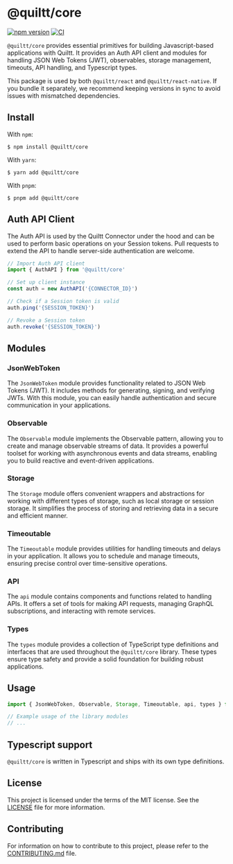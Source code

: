 # @quiltt/core

[![npm version](https://badge.fury.io/js/@quiltt%2Fcore.svg)](https://badge.fury.io/js/@quiltt%2Fcore)
[![CI](https://github.com/quiltt/quiltt-js/actions/workflows/ci.yml/badge.svg?branch=main)](https://github.com/quiltt/quiltt-js/actions/workflows/ci.yml)

`@quiltt/core` provides essential primitives for building Javascript-based applications with Quiltt. It provides an Auth API client and modules for handling JSON Web Tokens (JWT), observables, storage management, timeouts, API handling, and Typescript types.

This package is used by both `@quiltt/react` and `@quiltt/react-native`. If you bundle it separately, we recommend keeping versions in sync to avoid issues with mismatched dependencies.

## Install

With `npm`:

```shell
$ npm install @quiltt/core
```

With `yarn`:

```shell
$ yarn add @quiltt/core
```

With `pnpm`:

```shell
$ pnpm add @quiltt/core
```

## Auth API Client

The Auth API is used by the Quiltt Connector under the hood and can be used to perform basic operations on your Session tokens. Pull requests to extend the API to handle server-side authentication are welcome.

```ts
// Import Auth API client
import { AuthAPI } from '@quiltt/core'

// Set up client instance
const auth = new AuthAPI('{CONNECTOR_ID}')

// Check if a Session token is valid
auth.ping('{SESSION_TOKEN}')

// Revoke a Session token
auth.revoke('{SESSION_TOKEN}')
```

## Modules

### JsonWebToken

The `JsonWebToken` module provides functionality related to JSON Web Tokens (JWT). It includes methods for generating, signing, and verifying JWTs. With this module, you can easily handle authentication and secure communication in your applications.

### Observable

The `Observable` module implements the Observable pattern, allowing you to create and manage observable streams of data. It provides a powerful toolset for working with asynchronous events and data streams, enabling you to build reactive and event-driven applications.

### Storage

The `Storage` module offers convenient wrappers and abstractions for working with different types of storage, such as local storage or session storage. It simplifies the process of storing and retrieving data in a secure and efficient manner.

### Timeoutable

The `Timeoutable` module provides utilities for handling timeouts and delays in your application. It allows you to schedule and manage timeouts, ensuring precise control over time-sensitive operations.

### API

The `api` module contains components and functions related to handling APIs. It offers a set of tools for making API requests, managing GraphQL subscriptions, and interacting with remote services.

### Types

The `types` module provides a collection of TypeScript type definitions and interfaces that are used throughout the `@quiltt/core` library. These types ensure type safety and provide a solid foundation for building robust applications.

## Usage

```javascript
import { JsonWebToken, Observable, Storage, Timeoutable, api, types } from '@quiltt/core'

// Example usage of the library modules
// ...
```

## Typescript support

`@quiltt/core` is written in Typescript and ships with its own type definitions.

## License

This project is licensed under the terms of the MIT license. See the [LICENSE](LICENSE.md) file for more information.

## Contributing

For information on how to contribute to this project, please refer to the [CONTRIBUTING.md](CONTRIBUTING.md) file.
